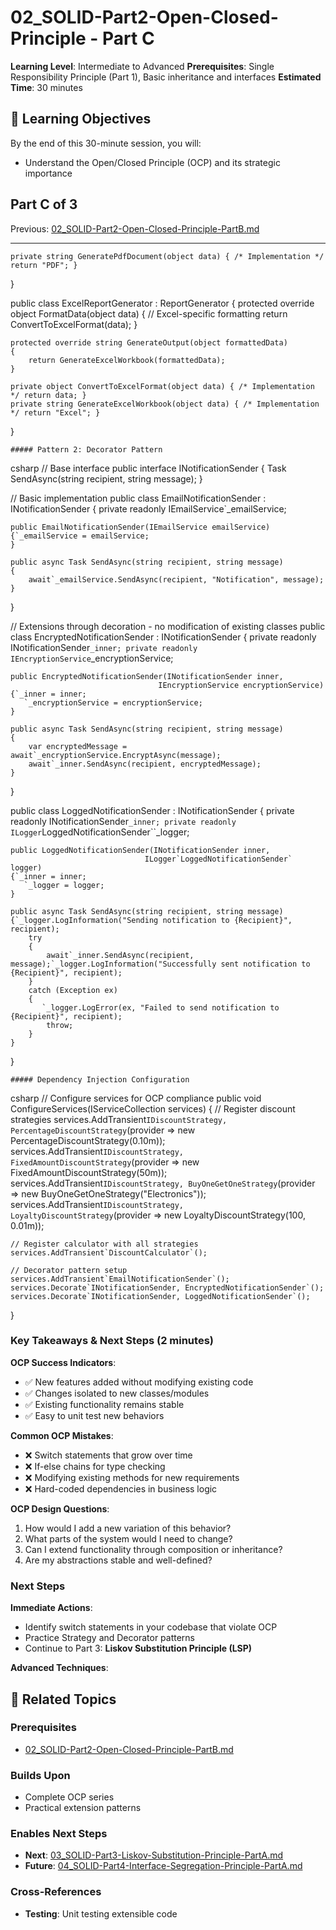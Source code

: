 # 02_SOLID-Part2-Open-Closed-Principle - Part C

**Learning Level**: Intermediate to Advanced
**Prerequisites**: Single Responsibility Principle (Part 1), Basic inheritance and interfaces
**Estimated Time**: 30 minutes

## 🎯 Learning Objectives

By the end of this 30-minute session, you will:

- Understand the Open/Closed Principle (OCP) and its strategic importance

## Part C of 3

Previous: [02_SOLID-Part2-Open-Closed-Principle-PartB.md](02_SOLID-Part2-Open-Closed-Principle-PartB.md)

---

    private string GeneratePdfDocument(object data) { /* Implementation */ return "PDF"; }
}

public class ExcelReportGenerator : ReportGenerator
{
    protected override object FormatData(object data)
    {
        // Excel-specific formatting
        return ConvertToExcelFormat(data);
    }

    protected override string GenerateOutput(object formattedData)
    {
        return GenerateExcelWorkbook(formattedData);
    }

    private object ConvertToExcelFormat(object data) { /* Implementation */ return data; }
    private string GenerateExcelWorkbook(object data) { /* Implementation */ return "Excel"; }
}

    ##### Pattern 2: Decorator Pattern
csharp
// Base interface
public interface INotificationSender
{
    Task SendAsync(string recipient, string message);
}

// Basic implementation
public class EmailNotificationSender : INotificationSender
{
    private readonly IEmailService`_emailService;

    public EmailNotificationSender(IEmailService emailService)
    {`_emailService = emailService;
    }

    public async Task SendAsync(string recipient, string message)
    {
        await`_emailService.SendAsync(recipient, "Notification", message);
    }
}

// Extensions through decoration - no modification of existing classes
public class EncryptedNotificationSender : INotificationSender
{
    private readonly INotificationSender`_inner;
    private readonly IEncryptionService`_encryptionService;

    public EncryptedNotificationSender(INotificationSender inner,
                                     IEncryptionService encryptionService)
    {`_inner = inner;
       `_encryptionService = encryptionService;
    }

    public async Task SendAsync(string recipient, string message)
    {
        var encryptedMessage = await`_encryptionService.EncryptAsync(message);
        await`_inner.SendAsync(recipient, encryptedMessage);
    }
}

public class LoggedNotificationSender : INotificationSender
{
    private readonly INotificationSender`_inner;
    private readonly ILogger`LoggedNotificationSender``_logger;

    public LoggedNotificationSender(INotificationSender inner,
                                  ILogger`LoggedNotificationSender` logger)
    {`_inner = inner;
       `_logger = logger;
    }

    public async Task SendAsync(string recipient, string message)
    {`_logger.LogInformation("Sending notification to {Recipient}", recipient);
        try
        {
            await`_inner.SendAsync(recipient, message);`_logger.LogInformation("Successfully sent notification to {Recipient}", recipient);
        }
        catch (Exception ex)
        {
           `_logger.LogError(ex, "Failed to send notification to {Recipient}", recipient);
            throw;
        }
    }
}

    ##### Dependency Injection Configuration
csharp
// Configure services for OCP compliance
public void ConfigureServices(IServiceCollection services)
{
    // Register discount strategies
    services.AddTransient`IDiscountStrategy, PercentageDiscountStrategy`(provider =>
        new PercentageDiscountStrategy(0.10m));
    services.AddTransient`IDiscountStrategy, FixedAmountDiscountStrategy`(provider =>
        new FixedAmountDiscountStrategy(50m));
    services.AddTransient`IDiscountStrategy, BuyOneGetOneStrategy`(provider =>
        new BuyOneGetOneStrategy("Electronics"));
    services.AddTransient`IDiscountStrategy, LoyaltyDiscountStrategy`(provider =>
        new LoyaltyDiscountStrategy(100, 0.01m));

    // Register calculator with all strategies
    services.AddTransient`DiscountCalculator`();

    // Decorator pattern setup
    services.AddTransient`EmailNotificationSender`();
    services.Decorate`INotificationSender, EncryptedNotificationSender`();
    services.Decorate`INotificationSender, LoggedNotificationSender`();
}

### Key Takeaways & Next Steps (2 minutes)

**OCP Success Indicators**:

- ✅ New features added without modifying existing code
- ✅ Changes isolated to new classes/modules
- ✅ Existing functionality remains stable
- ✅ Easy to unit test new behaviors

**Common OCP Mistakes**:

- ❌ Switch statements that grow over time
- ❌ If-else chains for type checking
- ❌ Modifying existing methods for new requirements
- ❌ Hard-coded dependencies in business logic

**OCP Design Questions**:

1. How would I add a new variation of this behavior?
2. What parts of the system would I need to change?
3. Can I extend functionality through composition or inheritance?
4. Are my abstractions stable and well-defined?

### Next Steps

**Immediate Actions**:

- Identify switch statements in your codebase that violate OCP
- Practice Strategy and Decorator patterns
- Continue to Part 3: **Liskov Substitution Principle (LSP)**

**Advanced Techniques**:

## 🔗 Related Topics

### **Prerequisites**
- [02_SOLID-Part2-Open-Closed-Principle-PartB.md](02_SOLID-Part2-Open-Closed-Principle-PartB.md)

### **Builds Upon**
- Complete OCP series
- Practical extension patterns

### **Enables Next Steps**
- **Next**: [03_SOLID-Part3-Liskov-Substitution-Principle-PartA.md](03_SOLID-Part3-Liskov-Substitution-Principle-PartA.md)
- **Future**: [04_SOLID-Part4-Interface-Segregation-Principle-PartA.md](04_SOLID-Part4-Interface-Segregation-Principle-PartA.md)

### **Cross-References**
- **Testing**: Unit testing extensible code
